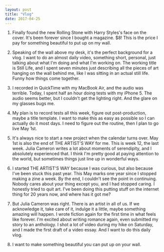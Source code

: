 ```yaml
---
layout: post
title: "Vlog"
date: 2017-04-25
---
```


1. Finally found the new Rolling Stone with Harry Styles's face on the cover. It's been forever since I bought a magazine. $8! This is the price I pay for something beautiful to put up on my wall.

2. Speaking of the wall above my desk, it's the perfect background for a vlog. I want to do an almost daily video, something short, personal, just talking about what I'm doing and what I'm working on. The working title is Still Life, and I spent seven minutes just describing all the pieces of art hanging on the wall behind me, like I was sitting in an actual still life. Funny how things come together.

3. I recorded in QuickTime with my MacBook Air, and the audio was terrible. Today, I spent half an hour doing tests with my iPhone 5. The audio seems better, but I couldn't get the lighting right. And the glare on my glasses bugs me.

4. My plan is to record tests all this week, figure out post-production, maybe a title template. I want to make this as easy as possible so I can actually do it most days. I need to figure out the routine, then I plan to go live May 1st.

5. It's always nice to start a new project when the calendar turns over. May 1st is also the end of THE ARTIST'S WAY for me. This is week 12, the last week. Julia Cameron writes a lot about moments of serendipity, and I absolutely experienced that. I think I'm pretty good at paying attention to the world, but sometimes things just line up in wonderful ways.

6. I started THE ARTIST'S WAY because I was curious, but also because I've been stuck this past year. This May marks one year since I stopped making a zine a week. By the end, I couldn't see the point in continuing. Nobody cares about your thing except you, and I had stopped caring. I honestly tried to quit art. I've been doing this putting stuff on the internet thing for 20 years now, and where has it got me?

7. But Julia Cameron was right. There is an artist in all of us. If we acknowledge it, take care of it, indulge it a little, maybe something amazing will happen. I wrote fiction again for the first time in what feels like forever. I'm excited about writing romance again, even submitted my story to an anthology. I shot a lot of video during my hike on Saturday, and I made the first draft of a video essay. And I want to do this daily vlog.

8. I want to make something beautiful you can put up on your wall.
